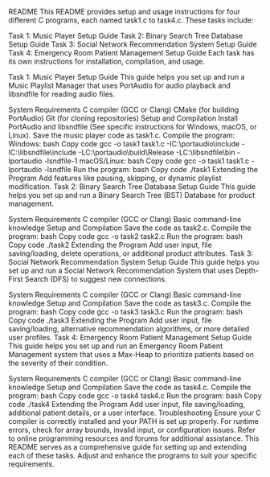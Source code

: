 README
This README provides setup and usage instructions for four different C programs, each named task1.c to task4.c. These tasks include:

Task 1: Music Player Setup Guide
Task 2: Binary Search Tree Database Setup Guide
Task 3: Social Network Recommendation System Setup Guide
Task 4: Emergency Room Patient Management Setup Guide
Each task has its own instructions for installation, compilation, and usage.

Task 1: Music Player Setup Guide
This guide helps you set up and run a Music Playlist Manager that uses PortAudio for audio playback and libsndfile for reading audio files.

System Requirements
C compiler (GCC or Clang)
CMake (for building PortAudio)
Git (for cloning repositories)
Setup and Compilation
Install PortAudio and libsndfile (See specific instructions for Windows, macOS, or Linux).
Save the music player code as task1.c.
Compile the program:
Windows:
bash
Copy code
gcc -o task1 task1.c -IC:\portaudio\include -IC:\libsndfile\include -LC:\portaudio\build\Release -LC:\libsndfile\bin -lportaudio -lsndfile-1
macOS/Linux:
bash
Copy code
gcc -o task1 task1.c -lportaudio -lsndfile
Run the program:
bash
Copy code
./task1
Extending the Program
Add features like pausing, skipping, or dynamic playlist modification.
Task 2: Binary Search Tree Database Setup Guide
This guide helps you set up and run a Binary Search Tree (BST) Database for product management.

System Requirements
C compiler (GCC or Clang)
Basic command-line knowledge
Setup and Compilation
Save the code as task2.c.
Compile the program:
bash
Copy code
gcc -o task2 task2.c
Run the program:
bash
Copy code
./task2
Extending the Program
Add user input, file saving/loading, delete operations, or additional product attributes.
Task 3: Social Network Recommendation System Setup Guide
This guide helps you set up and run a Social Network Recommendation System that uses Depth-First Search (DFS) to suggest new connections.

System Requirements
C compiler (GCC or Clang)
Basic command-line knowledge
Setup and Compilation
Save the code as task3.c.
Compile the program:
bash
Copy code
gcc -o task3 task3.c
Run the program:
bash
Copy code
./task3
Extending the Program
Add user input, file saving/loading, alternative recommendation algorithms, or more detailed user profiles.
Task 4: Emergency Room Patient Management Setup Guide
This guide helps you set up and run an Emergency Room Patient Management system that uses a Max-Heap to prioritize patients based on the severity of their condition.

System Requirements
C compiler (GCC or Clang)
Basic command-line knowledge
Setup and Compilation
Save the code as task4.c.
Compile the program:
bash
Copy code
gcc -o task4 task4.c
Run the program:
bash
Copy code
./task4
Extending the Program
Add user input, file saving/loading, additional patient details, or a user interface.
Troubleshooting
Ensure your C compiler is correctly installed and your PATH is set up properly.
For runtime errors, check for array bounds, invalid input, or configuration issues.
Refer to online programming resources and forums for additional assistance.
This README serves as a comprehensive guide for setting up and extending each of these tasks. Adjust and enhance the programs to suit your specific requirements.
